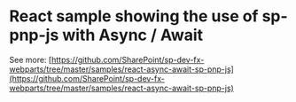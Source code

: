 # React sample showing the use of sp-pnp-js with Async / Await
See more: [https://github.com/SharePoint/sp-dev-fx-webparts/tree/master/samples/react-async-await-sp-pnp-js](https://github.com/SharePoint/sp-dev-fx-webparts/tree/master/samples/react-async-await-sp-pnp-js)
